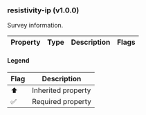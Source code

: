 ### resistivity-ip (v1.0.0)
Survey information.

| Property | Type | Description | Flags |
|---|---|---|---|


#### Legend

| Flag | Description |
| --- | --- |
| ⬆️ | Inherited property |
| ✅ | Required property |

